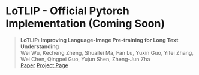 # LoTLIP - Official Pytorch Implementation (Coming Soon)

> **LoTLIP: Improving Language-Image Pre-training for Long Text Understanding** <br>
> Wei Wu, Kecheng Zheng, Shuailei Ma, Fan Lu, Yuxin Guo, Yifei Zhang, Wei Chen, Qingpei Guo, Yujun Shen, Zheng-Jun Zha<br>
> [Paper](https://arxiv.org/pdf/2410.05249)    [Project Page](https://wuw2019.github.io/lot-lip/) 
